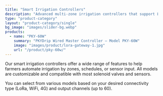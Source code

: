 ```yaml
---
title: "Smart Irrigation Controllers"
description: "Advanced multi-zone irrigation controllers that support LoRa, WiFi, RS485, and optional 4G modules. Ideal for both small farms and large-scale agricultural operations."
type: "product-category"
layout: "product-category/single"
bg_image: "images/slider-bg.webp"
products:
  - name: "PKY-60W"
    summary: "PKYDrip Wired Master Controller – Model PKY-60W"
    image: "images/product/lora-gateway-1.jpg"
    url: "/product/pky-60w/"
---
```


Our smart irrigation controllers offer a wide range of features to help farmers automate irrigation by zones, schedules, or sensor input. All models are customizable and compatible with most solenoid valves and sensors.

You can select from various models based on your desired connectivity type (LoRa, WiFi, 4G) and output channels (up to 60).
